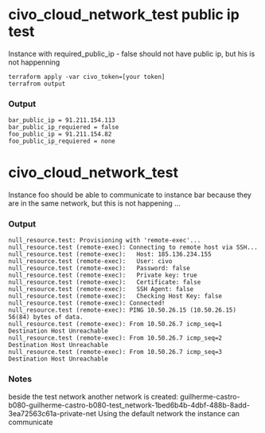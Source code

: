 ﻿# civo_cloud_network_test public ip test

Instance with required_public_ip - false should not have public ip, but his is not happenning

`terraform apply -var civo_token=[your token]`  
`terrafrom output`

### Output 

```
bar_public_ip = 91.211.154.113
bar_public_ip_requiered = false
foo_public_ip = 91.211.154.82
foo_public_ip_requiered = none
```

# civo_cloud_network_test


Instance foo should be able to communicate to instance bar because they are in the same network, but this is not happening ...

### Output 

```
null_resource.test: Provisioning with 'remote-exec'...
null_resource.test (remote-exec): Connecting to remote host via SSH...
null_resource.test (remote-exec):   Host: 185.136.234.155
null_resource.test (remote-exec):   User: civo
null_resource.test (remote-exec):   Password: false
null_resource.test (remote-exec):   Private key: true
null_resource.test (remote-exec):   Certificate: false
null_resource.test (remote-exec):   SSH Agent: false
null_resource.test (remote-exec):   Checking Host Key: false
null_resource.test (remote-exec): Connected!
null_resource.test (remote-exec): PING 10.50.26.15 (10.50.26.15) 56(84) bytes of data.
null_resource.test (remote-exec): From 10.50.26.7 icmp_seq=1 Destination Host Unreachable
null_resource.test (remote-exec): From 10.50.26.7 icmp_seq=2 Destination Host Unreachable
null_resource.test (remote-exec): From 10.50.26.7 icmp_seq=3 Destination Host Unreachable
```

### Notes
beside the test network another network is created: guilherme-castro-b080-guilherme-castro-b080-test_network-1bed6b4b-4dbf-488b-8add-3ea72563c61a-private-net
Using the default network the instance can communicate
